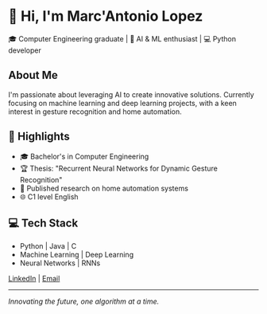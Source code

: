 # 👋 Hi, I'm Marc'Antonio Lopez

🎓 Computer Engineering graduate | 🤖 AI & ML enthusiast | 💻 Python developer

## About Me

I'm passionate about leveraging AI to create innovative solutions. Currently focusing on machine learning and deep learning projects, with a keen interest in gesture recognition and home automation.

## 🚀 Highlights

- 🎓 Bachelor's in Computer Engineering
- 🏆 Thesis: "Recurrent Neural Networks for Dynamic Gesture Recognition"
- 📘 Published research on home automation systems
- 🌐 C1 level English

## 💻 Tech Stack

- Python | Java | C
- Machine Learning | Deep Learning
- Neural Networks | RNNs

[LinkedIn](www.linkedin.com/in/marc-antonio-lopez-50033b234) | [Email](mailto:marcantoniolopez0@gmail.com)

---

*Innovating the future, one algorithm at a time.*

